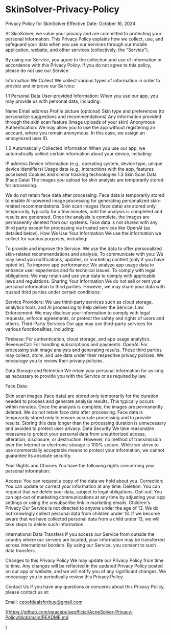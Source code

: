 # SkinSolver-Privacy-Policy

Privacy Policy for SkinSolver
Effective Date: October 16, 2024

At SkinSolver, we value your privacy and are committed to protecting your personal information. This Privacy Policy explains how we collect, use, and safeguard your data when you use our services through our mobile application, website, and other services (collectively, the "Service").

By using our Service, you agree to the collection and use of information in accordance with this Privacy Policy. If you do not agree to this policy, please do not use our Service.

Information We Collect
We collect various types of information in order to provide and improve our Service:

1.1 Personal Data
User-provided Information: When you use our app, you may provide us with personal data, including:

Name
Email address
Profile picture (optional)
Skin type and preferences (to personalize suggestions and recommendations)
Any information provided through the skin scan feature (image uploads of your skin)
Anonymous Authentication: We may allow you to use the app without registering an account, where you remain anonymous. In this case, we assign an anonymized user ID.

1.2 Automatically Collected Information
When you use our app, we automatically collect certain information about your device, including:

IP address
Device information (e.g., operating system, device type, unique device identifiers)
Usage data (e.g., interactions with the app, features accessed)
Cookies and similar tracking technologies
1.3 Skin Scan Data (Face Data)
The images you upload for skin analysis are temporarily stored for processing.

We do not retain face data after processing.
Face data is temporarily stored to enable AI-powered image processing for generating personalized skin-related recommendations.
Skin scan images (face data) are stored only temporarily, typically for a few minutes, until the analysis is completed and results are generated. Once the analysis is complete, the images are permanently deleted from our systems.
Face data is not shared with any third party except for processing via trusted services like OpenAI (as detailed below).
How We Use Your Information
We use the information we collect for various purposes, including:

To provide and improve the Service: We use the data to offer personalized skin-related recommendations and analysis.
To communicate with you: We may send you notifications, updates, or marketing content (only if you have opted in).
To improve app performance: We analyze app usage data to enhance user experience and fix technical issues.
To comply with legal obligations: We may retain and use your data to comply with applicable laws and regulations.
Sharing Your Information
We do not sell or rent your personal information to third parties. However, we may share your data with trusted third parties under certain conditions:

Service Providers: We use third-party services such as cloud storage, analytics tools, and AI processing to help deliver the Service.
Law Enforcement: We may disclose your information to comply with legal requests, enforce agreements, or protect the safety and rights of users and others.
Third-Party Services
Our app may use third-party services for various functionalities, including:

Firebase: For authentication, cloud storage, and app usage analytics.
RevenueCat: For handling subscriptions and payments.
OpenAI: For processing skin image analysis and generating results.
These third parties may collect, store, and use data under their respective privacy policies. We encourage you to review their privacy policies.

Data Storage and Retention
We retain your personal information for as long as necessary to provide you with the Service or as required by law.

Face Data:

Skin scan images (face data) are stored only temporarily for the duration needed to process and generate analysis results. This typically occurs within minutes. Once the analysis is complete, the images are permanently deleted.
We do not retain face data after processing.
Face data is temporarily stored only to ensure accurate processing and to provide results. Storing this data longer than the processing duration is unnecessary and avoided to protect user privacy.
Data Security
We take reasonable measures to protect your personal data from unauthorized access, alteration, disclosure, or destruction. However, no method of transmission over the Internet or electronic storage is 100% secure. While we strive to use commercially acceptable means to protect your information, we cannot guarantee its absolute security.

Your Rights and Choices
You have the following rights concerning your personal information:

Access: You can request a copy of the data we hold about you.
Correction: You can update or correct your information at any time.
Deletion: You can request that we delete your data, subject to legal obligations.
Opt-out: You can opt-out of marketing communications at any time by adjusting your app settings or using the unsubscribe link in marketing emails.
Children's Privacy
Our Service is not directed to anyone under the age of 13. We do not knowingly collect personal data from children under 13. If we become aware that we have collected personal data from a child under 13, we will take steps to delete such information.

International Data Transfers
If you access our Service from outside the country where our servers are located, your information may be transferred across international borders. By using our Service, you consent to such data transfers.

Changes to this Privacy Policy
We may update our Privacy Policy from time to time. Any changes will be reflected in the updated Privacy Policy posted on our app or website, and we will notify you of any significant changes. We encourage you to periodically review this Privacy Policy.

Contact Us
If you have any questions or concerns about this Privacy Policy, please contact us at:

Email: ceoofdealsforbuy@gmail.com

](https://github.com/peacepulseofficial/AcneSolver-Privacy-Policy/blob/main/README.md

)
